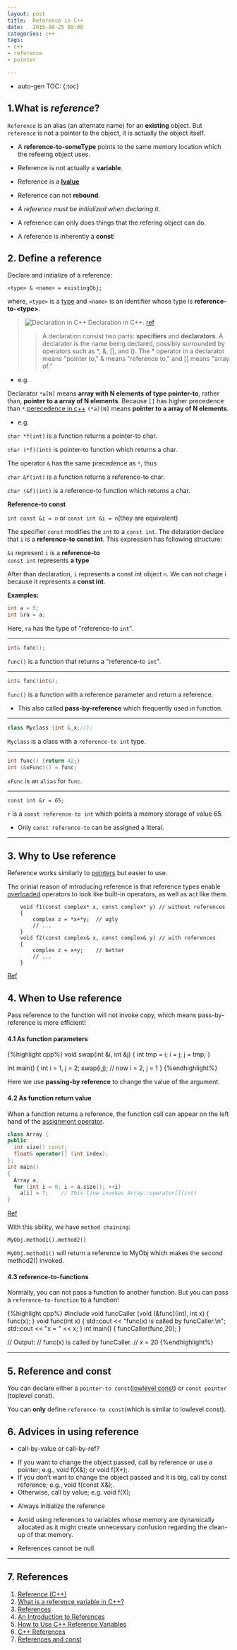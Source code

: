```yaml
---
layout: post
title:  Reference in C++
date:   2015-08-25 08:00
categories: c++
tags:
- c++
- reference
- pointer

---
```

* auto-gen TOC:
{:toc}

## 1.What is *reference*?

`Reference` is an alias (an alternate name) for an **existing** object. But `reference` is not a pointer to the object, it is actually the object itself.

- A **reference-to-someType** points to the same memory location which the refeeing object uses.

- Reference is not actually a **variable**.

- Reference is a [**lvalue**][2]

- Reference can not **rebound**.

- *A reference must be initialized when declaring it.*

- A reference can only does things that the refering object can do.

- A reference is inherently a **const**!

## 2. Define a reference

Declare and initialize of a reference:

`<type> & <name> = existingObj;`

where, `<type>` is a [type][1] and `<name>` is an identifier whose type is **reference-to-\<type\>**.

>![Declaration in C++](http://m.eet.com/media/1074314/0102ppfig1.gif) Declaration in C++. [ref](http://www.embedded.com/electronics-blogs/programming-pointers/4023290/References-and-const)
>
> > A declaration consist two parts: **specifiers** and **declarators**.
A declarator is the name being declared, possibly surrounded by operators such as *, &, [], and (). The * operator in a declarator means "pointer to," & means "reference to," and [] means "array of."

- e.g.

Declarator `*a[N]` means **array with N elements of type pointer-to**, rather than, **pointer to a array of N elements**. Because `[]` has higher precedence than `*`.[perecedence in c++][6] `(*a)[N]` means **pointer to a array of N elements**.

- e.g.

`char *f(int)` is a function returns a pointer-to char.

`char (*f)(int)` is pointer-to function which returns a char.

The operator `&` has the same precedence as `*`, thus

`char &f(int)` is a function returns a reference-to char.

`char (&f)(int)` is a reference-to function which returns a char.

**Reference-to const**

`int const &i = n` or `const int &i = n`(they are equivalent)

The specifier `const` modifies the `int` to a `const int`. The delaration declare that `i` is a **reference-to const int**. This expression has following structure:

>
 `&i` represent `i` is a **reference-to**   
 `const int` represents **a type**

After than declaration, `i` represents a const int object `n`. We can not chage i because it represents a **const int**.



**Examples:**

~~~cpp
int a = 5;
int &ra = a; 
~~~

Here, `ra` has the type of "reference-to `int`".

--------
~~~cpp
int& func();
~~~

`func()` is a function that returns a "reference-to `int`".

-------
~~~cpp
int& func(int&);
~~~

`func()` is a function with a reference parameter and return a reference.

- This also called **pass-by-reference** which frequently used in function.

---------

~~~cpp
class Myclass {int &_x;//};
~~~

`Myclass` is a class with a `reference-to int` type.

----------
~~~cpp
int func() {return 42;}
int (&xFunc)() = func;
~~~

`xFunc` is an `alias` for `func`.

---------
`const int &r = 65;`

`r` is a `const reference-to int` which points a memory storage of value 65.

- Only `const reference-to` can be assigned a literal.

--------

## 3. Why to Use reference

Reference works similarly to [pointers](http://www.cplusplus.com/doc/tutorial/pointers/) but easier to use.

The orinial reason of introducing reference is that reference types enable [overloaded][4] operators to look like built-in operators, as well as act like them.

~~~
    void f1(const complex* x, const complex* y) // without references
    {
        complex z = *x+*y;  // ugly
        // ...
    }
    void f2(const complex& x, const complex& y) // with references
    {
        complex z = x+y;    // better
        // ...
	}
~~~
[Ref][3]

## 4. When to Use reference

Pass reference to the function will not invoke copy, which means pass-by-reference is more efficient!

#### 4.1 As function parameters

{%highlight cpp%}
void swap(int &i, int &j)
{
    int tmp = i;
	i = j;
	j = tmp;
}

int main() {
    int i = 1, j = 2;
	swap(i,j); // now i = 2, j = 1
}
{%endhighlight%}

Here we use **passing-by reference** to change the value of the argument.

#### 4.2 As function return value

When a function returns a reference, the function call can appear on the left hand of the [assignment operator](https://en.wikipedia.org/wiki/Assignment_operator_(C%2B%2B)).

~~~cpp
class Array {
public:
  int size() const;
  float& operator[] (int index);
};
int main()
{
  Array a;
  for (int i = 0; i < a.size(); ++i)
    a[i] = 7;    // This line invokes Array::operator[](int)
}
~~~
[Ref][3]

With this ability, we have `method chaining`:

`MyObj.method1().method2()`

`MyObj.method1()` will return a reference to MyObj which makes the second method2() invoked.

#### 4.3 reference-to-functions

Normally, you can not pass a function to another function. But you can pass a `reference-to-function` to a function!

{%highlight cpp%}
#include <iostream>
void funcCaller (void (&func)(int), int x) {
    func(x);
}
void func(int x) {
    std::cout << "func(x) is called by funcCaller.\n";
    std::cout << "x = " << x;
   }
int main() {
   funcCaller(func,20);
   }

// Output:
// func(x) is called by funcCaller.
// x = 20
{%endhighlight%}

-------

## 5. Reference and const

You can declare either a `pointer-to const`([lowlevel const][5])   or `const pointer` (toplevel const).

You can **only** define `reference-to const`(which is similar to lowlevel const).



## 6. Advices in using reference

- call-by-value or call-by-ref?

>
+ If you want to change the object passed, call by reference or use a pointer; e.g., void f(X&); or void f(X*);.
+ If you don’t want to change the object passed and it is big, call by const reference; e.g., void f(const X&);.
+ Otherwise, call by value; e.g. void f(X);

- Always initialize the reference

- Avoid using references to variables whose memory are dynamically allocated as it might create unnecessary confusion regarding the clean-up of that memory.

- References cannot be null.

--------

##  7. References

1. [Reference (C++)](https://en.wikipedia.org/wiki/Reference_%28C%2B%2B%29)
2. [What is a reference variable in C++?](http://stackoverflow.com/questions/2765999/what-is-a-reference-variable-in-c)
3. [References][3]
4. [An Introduction to References](http://www.embedded.com/electronics-blogs/programming-pointers/4024641/An-Introduction-to-References)
5. [How to Use C++ Reference Variables](http://www.thegeekstuff.com/2013/05/cpp-reference-variable/)
6. [C++ References](http://www.cprogramming.com/tutorial/references.html)
7. [References and const](http://www.embedded.com/electronics-blogs/programming-pointers/4023290/References-and-const)

[1]:https://en.wikipedia.org/wiki/Data_type
[2]:https://en.wikipedia.org/wiki/L-value
[3]:https://isocpp.org/wiki/faq/references#overview-refs
[4]:http://en.cppreference.com/w/cpp/language/operators
[5]:http://www.cplusplus.com/forum/beginner/143366/
[6]:http://en.cppreference.com/w/cpp/language/operator_precedence
